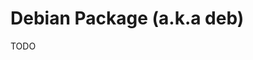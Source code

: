 # Debian Package (a.k.a deb)

<!--
https://www.internalpointers.com/post/build-binary-deb-package-practical-guide
https://netflixtechblog.com/how-we-build-code-at-netflix-c5d9bd727f15
-->

TODO
